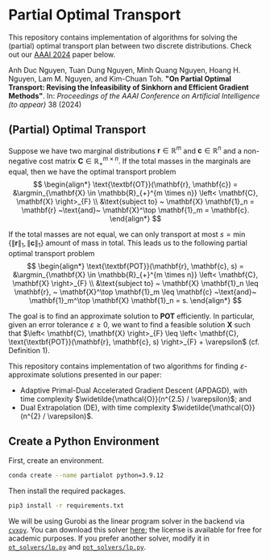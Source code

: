# Partial Optimal Transport

This repository contains implementation of algorithms for solving the (partial) optimal transport plan between two discrete distributions. Check out our [AAAI 2024](https://aaai.org/aaai-conference/) paper below.

Anh Duc Nguyen, Tuan Dung Nguyen, Minh Quang Nguyen, Hoang H. Nguyen, Lam M. Nguyen, and Kim-Chuan Toh. **"On Partial Optimal Transport: Revising the Infeasibility of Sinkhorn and Efficient
Gradient Methods"**. In: *Proceedings of the AAAI Conference on Artificial Intelligence (to appear)* 38 (2024)

## (Partial) Optimal Transport

Suppose we have two marginal distributions $\mathbf{r} \in \mathbb{R}^m$ and $\mathbf{c} \in \mathbb{R}^{n}$ and a non-negative cost matrix $\mathbf{C} \in \mathbb{R}_{+}^{m \times n}$. If the total masses in the marginals are equal, then we have the optimal transport problem
$$
\begin{align*}
    \text{\textbf{OT}}(\mathbf{r}, \mathbf{c}) = &\argmin_{\mathbf{X} \in \mathbb{R}_{+}^{m \times n}}  \left< \mathbf{C}, \mathbf{X} \right>_{F} \\
    &\text{subject to} ~ \mathbf{X} \mathbf{1}_n = \mathbf{r} ~\text{and}~ \mathbf{X}^\top \mathbf{1}_m = \mathbf{c}.
\end{align*}
$$

If the total masses are not equal, we can only transport at most $s = \min\{ \| \mathbf{r} \|_1, \| \mathbf{c} \|_1\}$ amount of mass in total. This leads us to the following partial optimal transport problem
$$
\begin{align*}
    \text{\textbf{POT}}(\mathbf{r}, \mathbf{c}, s) = &\argmin_{\mathbf{X} \in \mathbb{R}_{+}^{m \times n}}  \left< \mathbf{C}, \mathbf{X} \right>_{F} \\
    &\text{subject to} ~ \mathbf{X} \mathbf{1}_n \leq \mathbf{r}, ~ \mathbf{X}^\top \mathbf{1}_m \leq \mathbf{c} ~\text{and}~ \mathbf{1}_m^\top \mathbf{X} \mathbf{1}_n = s.
\end{align*}
$$

The goal is to find an approximate solution to **POT** efficiently. In particular, given an error tolerance $\varepsilon \geq 0$, we want to find a feasible solution $\mathbf{X}$ such that $\left< \mathbf{C}, \mathbf{X} \right>_{F} \leq \left< \mathbf{C}, \text{\textbf{POT}}(\mathbf{r}, \mathbf{c}, s) \right>_{F} + \varepsilon$ (cf. Definition 1).

This repository contains implementation of two algorithms for finding $\varepsilon$-approximate solutions presented in our paper:
- Adaptive Primal-Dual Accelerated Gradient Descent (APDAGD), with time complexity  $\widetilde{\mathcal{O}}(n^{2.5} / \varepsilon)$; and
- Dual Extrapolation (DE), with time complexity $\widetilde{\mathcal{O}}(n^{2} / \varepsilon)$.

## Create a Python Environment

First, create an environment.
```bash
conda create --name partialot python=3.9.12
```

Then install the required packages.
```bash
pip3 install -r requirements.txt
```

We will be using Gurobi as the linear program solver in the backend via [`cvxpy`](https://www.cvxpy.org). You can download this solver [here](https://www.gurobi.com/downloads/); the license is available for free for academic purposes. If you prefer another solver, modify it in [`ot_solvers/lp.py`](./ot_solvers/lp.py) and [`pot_solvers/lp.py`](./pot_solvers/lp.py).